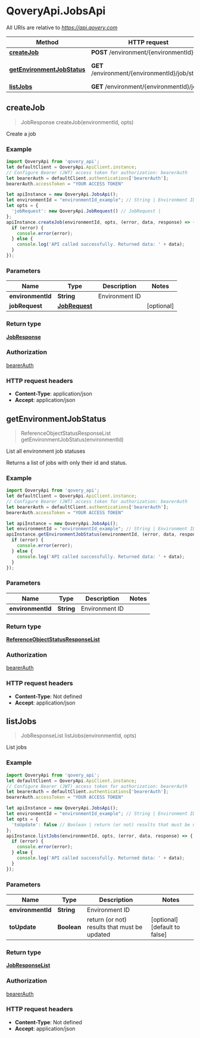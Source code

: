 # QoveryApi.JobsApi

All URIs are relative to *https://api.qovery.com*

Method | HTTP request | Description
------------- | ------------- | -------------
[**createJob**](JobsApi.md#createJob) | **POST** /environment/{environmentId}/job | Create a job
[**getEnvironmentJobStatus**](JobsApi.md#getEnvironmentJobStatus) | **GET** /environment/{environmentId}/job/status | List all environment job statuses
[**listJobs**](JobsApi.md#listJobs) | **GET** /environment/{environmentId}/job | List jobs



## createJob

> JobResponse createJob(environmentId, opts)

Create a job

### Example

```javascript
import QoveryApi from 'qovery_api';
let defaultClient = QoveryApi.ApiClient.instance;
// Configure Bearer (JWT) access token for authorization: bearerAuth
let bearerAuth = defaultClient.authentications['bearerAuth'];
bearerAuth.accessToken = "YOUR ACCESS TOKEN"

let apiInstance = new QoveryApi.JobsApi();
let environmentId = "environmentId_example"; // String | Environment ID
let opts = {
  'jobRequest': new QoveryApi.JobRequest() // JobRequest | 
};
apiInstance.createJob(environmentId, opts, (error, data, response) => {
  if (error) {
    console.error(error);
  } else {
    console.log('API called successfully. Returned data: ' + data);
  }
});
```

### Parameters


Name | Type | Description  | Notes
------------- | ------------- | ------------- | -------------
 **environmentId** | **String**| Environment ID | 
 **jobRequest** | [**JobRequest**](JobRequest.md)|  | [optional] 

### Return type

[**JobResponse**](JobResponse.md)

### Authorization

[bearerAuth](../README.md#bearerAuth)

### HTTP request headers

- **Content-Type**: application/json
- **Accept**: application/json


## getEnvironmentJobStatus

> ReferenceObjectStatusResponseList getEnvironmentJobStatus(environmentId)

List all environment job statuses

Returns a list of jobs with only their id and status.

### Example

```javascript
import QoveryApi from 'qovery_api';
let defaultClient = QoveryApi.ApiClient.instance;
// Configure Bearer (JWT) access token for authorization: bearerAuth
let bearerAuth = defaultClient.authentications['bearerAuth'];
bearerAuth.accessToken = "YOUR ACCESS TOKEN"

let apiInstance = new QoveryApi.JobsApi();
let environmentId = "environmentId_example"; // String | Environment ID
apiInstance.getEnvironmentJobStatus(environmentId, (error, data, response) => {
  if (error) {
    console.error(error);
  } else {
    console.log('API called successfully. Returned data: ' + data);
  }
});
```

### Parameters


Name | Type | Description  | Notes
------------- | ------------- | ------------- | -------------
 **environmentId** | **String**| Environment ID | 

### Return type

[**ReferenceObjectStatusResponseList**](ReferenceObjectStatusResponseList.md)

### Authorization

[bearerAuth](../README.md#bearerAuth)

### HTTP request headers

- **Content-Type**: Not defined
- **Accept**: application/json


## listJobs

> JobResponseList listJobs(environmentId, opts)

List jobs

### Example

```javascript
import QoveryApi from 'qovery_api';
let defaultClient = QoveryApi.ApiClient.instance;
// Configure Bearer (JWT) access token for authorization: bearerAuth
let bearerAuth = defaultClient.authentications['bearerAuth'];
bearerAuth.accessToken = "YOUR ACCESS TOKEN"

let apiInstance = new QoveryApi.JobsApi();
let environmentId = "environmentId_example"; // String | Environment ID
let opts = {
  'toUpdate': false // Boolean | return (or not) results that must be updated
};
apiInstance.listJobs(environmentId, opts, (error, data, response) => {
  if (error) {
    console.error(error);
  } else {
    console.log('API called successfully. Returned data: ' + data);
  }
});
```

### Parameters


Name | Type | Description  | Notes
------------- | ------------- | ------------- | -------------
 **environmentId** | **String**| Environment ID | 
 **toUpdate** | **Boolean**| return (or not) results that must be updated | [optional] [default to false]

### Return type

[**JobResponseList**](JobResponseList.md)

### Authorization

[bearerAuth](../README.md#bearerAuth)

### HTTP request headers

- **Content-Type**: Not defined
- **Accept**: application/json

